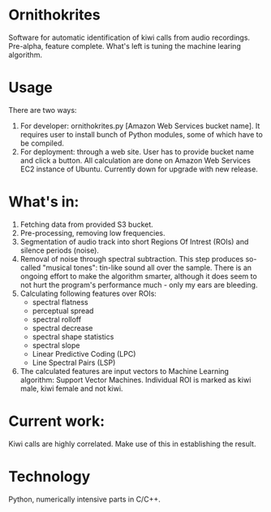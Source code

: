 Ornithokrites
============
Software for automatic identification of kiwi calls from audio recordings. Pre-alpha, feature complete. What's left is tuning the machine learing algorithm.


Usage
==============
There are two ways:
1) For developer: ornithokrites.py [Amazon Web Services bucket name]. It requires user to install bunch of Python modules, some of which have to be compiled. 
2) For deployment: through a web site. User has to provide bucket name and click a button. All calculation are done on Amazon Web Services EC2 instance of Ubuntu. Currently down for upgrade with new release.


What's in:
============
1. Fetching data from provided S3 bucket.
2. Pre-processing, removing low frequencies.
3. Segmentation of audio track into short Regions Of Intrest (ROIs) and silence periods (noise). 
4. Removal of noise through spectral subtraction. This step produces so-called  "musical tones": tin-like sound all over the sample. There is an ongoing effort to make the algorithm smarter, although it does seem to not hurt the program's  performance much - only my ears are bleeding.
5. Calculating following features over ROIs:
   - spectral flatness
   - perceptual spread
   - spectral rolloff
   - spectral decrease
   - spectral shape statistics
   - spectral slope
   - Linear Predictive Coding (LPC)
   - Line Spectral Pairs (LSP)
6. The calculated features are input vectors to Machine Learning algorithm: Support Vector Machines. Individual ROI is marked as kiwi male, kiwi female and not kiwi.


Current work:
=============
Kiwi calls are highly correlated. Make use of this in establishing the result.


Technology
=============
Python, numerically intensive parts in C/C++.


